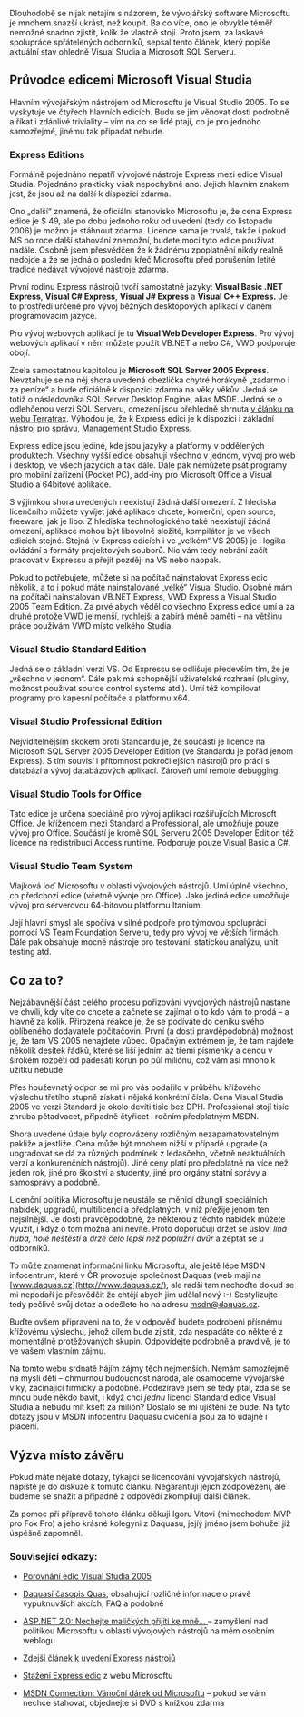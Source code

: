 <!-- dcterms:identifier = aspnetcz#71 -->
<!-- dcterms:title = Licencování Visual Studia: co, kde, za kolik... -->
<!-- dcterms:abstract = Dlouhodobě se nijak netajím s názorem, že vývojářský software Microsoftu je mnohem snazší ukrást, než koupit. Ba co více, ono je obvykle téměř nemožné snadno zjistit, kolik že vlastně stojí. Proto jsem, za laskavé spolupráce spřátelených odborníků, sepsal tento článek, který popíše aktuální stav ohledně Visual Studia a Microsoft SQL Serveru. -->
<!-- np9:categoryId = 1 -->
<!-- x4w:category = IT -->
<!-- np9:authorId = 1 -->
<!-- np9:authorEmail = michal.valasek@altairis.cz -->
<!-- dcterms:creator = Michal Altair Valášek -->
<!-- dcterms:created = 2006-01-02T05:06:40.607+01:00 -->
<!-- dcterms:dateAccepted = 2006-01-02T05:06:40.607+01:00 -->

Dlouhodobě se nijak netajím s názorem, že vývojářský software Microsoftu je mnohem snazší ukrást, než koupit. Ba co více, ono je obvykle téměř nemožné snadno zjistit, kolik že vlastně stojí. Proto jsem, za laskavé spolupráce spřátelených odborníků, sepsal tento článek, který popíše aktuální stav ohledně Visual Studia a Microsoft SQL Serveru.

## Průvodce edicemi Microsoft Visual Studia

Hlavním vývojářským nástrojem od Microsoftu je Visual Studio 2005. To se vyskytuje ve čtyřech hlavních edicích. Budu se jim věnovat dosti podrobně a říkat i zdánlivé triviality – vím na co se lidé ptají, co je pro jednoho samozřejmé, jinému tak připadat nebude.

### Express Editions

Formálně pojednáno nepatří vývojové nástroje Express mezi edice Visual Studia. Pojednáno prakticky však nepochybně ano. Jejich hlavním znakem jest, že jsou až na další k dispozici zdarma. 

Ono „další“ znamená, že oficiální stanovisko Microsoftu je, že cena Express edice je $ 49, ale po dobu jednoho roku od uvedení (tedy do listopadu 2006) je možno je stáhnout zdarma. Licence sama je trvalá, takže i pokud MS po roce další stahování znemožní, budete moci tyto edice používat nadále. Osobně jsem přesvědčen že k žádnému zpoplatnění nikdy reálně nedojde a že se jedná o poslední křeč Microsoftu před porušením letité tradice nedávat vývojové nástroje zdarma.

První rodinu Express nástrojů tvoří samostatné jazyky: **Visual Basic .NET Express**, **Visual C# Express**, **Visual J# Express** a **Visual C++ Express.** Je to prostředí určené pro vývoj běžných desktopových aplikací v daném programovacím jazyce.

Pro vývoj webových aplikací je tu **Visual Web Developer Express**. Pro vývoj webových aplikací v něm můžete použít VB.NET a nebo C#, VWD podporuje obojí.

Zcela samostatnou kapitolou je **Microsoft SQL Server 2005 Express**. Nevztahuje se na něj shora uvedená obezlička chytré horákyně „zadarmo i za peníze“ a bude oficiálně k dispozici zdarma na věky věkův. Jedná se totiž o následovníka SQL Server Desktop Engine, alias MSDE. Jedná se o odlehčenou verzi SQL Serveru, omezení jsou přehledně shrnuta [v článku na webu Terratrax](http://www.teratrax.com/articles/sql_server_2005_express.html). Výhodou je, že k Express edici je k dispozici i základní nástroj pro správu, [Management Studio Express](http://www.microsoft.com/downloads/details.aspx?FamilyID=c243a5ae-4bd1-4e3d-94b8-5a0f62bf7796&DisplayLang=en).

Express edice jsou jediné, kde jsou jazyky a platformy v oddělených produktech. Všechny vyšší edice obsahují všechno v jednom, vývoj pro web i desktop, ve všech jazycích a tak dále. Dále pak nemůžete psát programy pro mobilní zařízení (Pocket PC), add-iny pro Microsoft Office a Visual Studio a 64bitové aplikace.

S výjimkou shora uvedených neexistují žádná další omezení. Z hlediska licenčního můžete vyvíjet jaké aplikace chcete, komerční, open source, freeware, jak je libo. Z hlediska technologického také neexistují žádná omezení, aplikace mohou být libovolně složité, kompilátor je ve všech edicích stejné. Stejná (v Express edicích i ve „velkém“ VS 2005) je i logika ovládání a formáty projektových souborů. Nic vám tedy nebrání začít pracovat v Expressu a přejít později na VS nebo naopak.

Pokud to potřebujete, můžete si na počítač nainstalovat Express edic několik, a to i pokud máte nainstalované „velké“ Visual Studio. Osobně mám na počítači nainstalován VB.NET Express, VWD Express a Visual Studio 2005 Team Edition. Za prvé abych věděl co všechno Express edice umí a za druhé protože VWD je menší, rychlejší a zabírá méně paměti – na většinu práce používám VWD místo velkého Studia.

### Visual Studio Standard Edition

Jedná se o základní verzi VS. Od Expressu se odlišuje především tím, že je „všechno v jednom“. Dále pak má schopnější uživatelské rozhraní (pluginy, možnost používat source control systems atd.). Umí též kompilovat programy pro kapesní počítače a platformu x64.

### Visual Studio Professional Edition

Nejviditelnějším skokem proti Standardu je, že součástí je licence na Microsoft SQL Server 2005 Developer Edition (ve Standardu je pořád jenom Express). S tím souvisí i přítomnost pokročilejších nástrojů pro práci s databází a vývoj databázových aplikací. Zároveň umí remote debugging.

### Visual Studio Tools for Office

Tato edice je určena speciálně pro vývoj aplikací rozšiřujících Microsoft Office. Je křížencem mezi Standard a Professional, ale umožňuje pouze vývoj pro Office. Součástí je kromě SQL Serveru 2005 Developer Edition též licence na redistribuci Access runtime. Podporuje pouze Visual Basic a C#.

### Visual Studio Team System

Vlajková loď Microsoftu v oblasti vývojových nástrojů. Umí úplně všechno, co předchozí edice (včetně vývoje pro Office). Jako jediná edice umožňuje vývoj pro serverovou 64-bitovou platformu Itanium.

Její hlavní smysl ale spočívá v silné podpoře pro týmovou spolupráci pomocí VS Team Foundation Serveru, tedy pro vývoj ve větších firmách. Dále pak obsahuje mocné nástroje pro testování: statickou analýzu, unit testing atd.

## Co za to?

Nejzábavnější část celého procesu pořizování vývojových nástrojů nastane ve chvíli, kdy víte co chcete a začnete se zajímat o to kdo vám to prodá – a hlavně za kolik. Přirozená reakce je, že se podíváte do ceníku svého oblíbeného dodavatele počítačovin. První (a dosti pravděpodobná) možnost je, že tam VS 2005 nenajdete vůbec. Opačným extrémem je, že tam najdete několik desítek řádků, které se liší jedním až třemi písmenky a cenou v širokém rozpětí od padesáti korun po půl miliónu, což vám asi mnoho k užitku nebude.

Přes houževnatý odpor se mi pro vás podařilo v průběhu křížového výslechu třetího stupně získat i nějaká konkrétní čísla. Cena Visual Studia 2005 ve verzi Standard je okolo devíti tisíc bez DPH. Professional stojí tisíc zhruba pětadvacet, případně čtyřicet i ročním předplatným MSDN.

Shora uvedené údaje byly doprovázeny rozličným nezapamatovatelným pakliže a jestliže. Cena může být mnohem nižší v případě upgrade (a upgradovat se dá za různých podmínek z ledasčeho, včetně neaktuálních verzí a konkurenčních nástrojů). Jiné ceny platí pro předplatné na více než jeden rok, jiné pro školství a studenty, jiné pro orgány státní správy a samosprávy a podobně. 

Licenční politika Microsoftu je neustále se měnící džunglí speciálních nabídek, upgradů, multilicencí a předplatných, v níž přežije jenom ten nejsilnější. Je dosti pravděpodobné, že některou z těchto nabídek můžete využít, i když o tom možná ani nevíte. Proto doporučuji držet se úsloví *líná huba, holé neštěstí* a *drzé čelo lepší než poplužní dvůr* a zeptat se u odborníků. 

To může znamenat informační linku Microsoftu, ale ještě lépe MSDN infocentrum, které v ČR provozuje společnost Daquas (web mají na [www.daquas.cz](http://www.daquas.cz/), ale radši tam nechoďte dokud se mi nepodaří je přesvědčit že chtějí abych jim udělal nový :-) Sestylizujte tedy pečlivě svůj dotaz a odešlete ho na adresu [msdn@daquas.cz](mailto:msdn@daquas.cz). 

Buďte ovšem připraveni na to, že v odpověď budete podrobeni přísnému křížovému výslechu, jehož cílem bude zjistit, zda nespadáte do některé z momentálně protěžovaných skupin. Odpovídejte podrobně a pravdivě, je to ve vašem vlastním zájmu.

Na tomto webu srdnatě hájím zájmy těch nejmenších. Nemám samozřejmě na mysli děti – chmurnou budoucnost národa, ale osamocemé vývojářské vlky, začínající firmičky a podobně. Podezíravě jsem se tedy ptal, zda se se mnou bude někdo bavit, i když chci *jednu* licenci Standard edice Visual Studia a nebudu mít kšeft za milión? Dostalo se mi ujištění že bude. Na tyto dotazy jsou v MSDN infocentru Daquasu cvičení a jsou za to údajně i placeni.

## Výzva místo závěru

Pokud máte nějaké dotazy, týkající se licencování vývojářských nástrojů, napište je do diskuze k tomuto článku. Negarantuji jejich zodpovězení, ale budeme se snažit a případně z odpovědí zkompiluji další článek.

Za pomoc při přípravě tohoto článku děkuji Igoru Vítovi (mimochodem MVP pro Fox Pro) a jeho krásné kolegyni z Daquasu, jejíý jméno jsem bohužel již úspěšně zapomněl.

### Související odkazy:

*   [Porovnání edic Visual Studia 2005](http://msdn.microsoft.com/vstudio/products/compare/default.aspx)

*   [Daquasí časopis Quas](http://www.daquas.cz/quas/), obsahující rozličné informace o právě vypuknuvších akcích, FAQ a podobně
*   [ASP.NET 2.0: Nechejte maličkých přijíti ke mně… ](http://weblog.rider.cz/entry/article-20051109.aspx)– zamyšlení nad politikou Microsoftu v oblasti vývojových nástrojů na mém osobním weblogu
*   [Zdejší článek k uvedení Express nástrojů](/entry/article-20051114.aspx#192050)

*   [Stažení Express edic](http://msdn.microsoft.com/vstudio/express/) z webu Microsoftu
*   [MSDN Connection: Vánoční dárek od Microsoftu](/entry/article-20051220.aspx#164258) – pokud se vám nechce stahovat, objednejte si DVD s knížkou zdarma